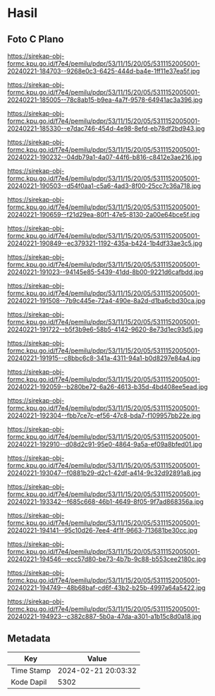 # Hasil

## Foto C Plano

https://sirekap-obj-formc.kpu.go.id/f7e4/pemilu/pdpr/53/11/15/20/05/5311152005001-20240221-184703--9268e0c3-6425-444d-ba4e-1ff11e37ea5f.jpg

https://sirekap-obj-formc.kpu.go.id/f7e4/pemilu/pdpr/53/11/15/20/05/5311152005001-20240221-185005--78c8ab15-b9ea-4a7f-9578-64941ac3a396.jpg

https://sirekap-obj-formc.kpu.go.id/f7e4/pemilu/pdpr/53/11/15/20/05/5311152005001-20240221-185330--e7dac746-454d-4e98-8efd-eb78df2bd943.jpg

https://sirekap-obj-formc.kpu.go.id/f7e4/pemilu/pdpr/53/11/15/20/05/5311152005001-20240221-190232--04db79a1-4a07-44f6-b816-c8412e3ae216.jpg

https://sirekap-obj-formc.kpu.go.id/f7e4/pemilu/pdpr/53/11/15/20/05/5311152005001-20240221-190503--d54f0aa1-c5a6-4ad3-8f00-25cc7c36a718.jpg

https://sirekap-obj-formc.kpu.go.id/f7e4/pemilu/pdpr/53/11/15/20/05/5311152005001-20240221-190659--f21d29ea-80f1-47e5-8130-2a00e64bce5f.jpg

https://sirekap-obj-formc.kpu.go.id/f7e4/pemilu/pdpr/53/11/15/20/05/5311152005001-20240221-190849--ec379321-1192-435a-b424-1b4df33ae3c5.jpg

https://sirekap-obj-formc.kpu.go.id/f7e4/pemilu/pdpr/53/11/15/20/05/5311152005001-20240221-191023--94145e85-5439-41dd-8b00-9221d6cafbdd.jpg

https://sirekap-obj-formc.kpu.go.id/f7e4/pemilu/pdpr/53/11/15/20/05/5311152005001-20240221-191508--7b9c445e-72a4-490e-8a2d-d1ba6cbd30ca.jpg

https://sirekap-obj-formc.kpu.go.id/f7e4/pemilu/pdpr/53/11/15/20/05/5311152005001-20240221-191722--b5f3b9e6-58b5-4142-9620-8e73d1ec93d5.jpg

https://sirekap-obj-formc.kpu.go.id/f7e4/pemilu/pdpr/53/11/15/20/05/5311152005001-20240221-191915--c8bbc6c8-341a-4311-94a1-b0d8297e84a4.jpg

https://sirekap-obj-formc.kpu.go.id/f7e4/pemilu/pdpr/53/11/15/20/05/5311152005001-20240221-192059--b280be72-6a26-4613-b35d-4bd408ee5ead.jpg

https://sirekap-obj-formc.kpu.go.id/f7e4/pemilu/pdpr/53/11/15/20/05/5311152005001-20240221-192304--fbb7ce7c-ef56-47c8-bda7-f109957bb22e.jpg

https://sirekap-obj-formc.kpu.go.id/f7e4/pemilu/pdpr/53/11/15/20/05/5311152005001-20240221-192910--d08d2c91-95e0-4864-9a5a-ef09a8bfed01.jpg

https://sirekap-obj-formc.kpu.go.id/f7e4/pemilu/pdpr/53/11/15/20/05/5311152005001-20240221-193047--f0881b29-d2c1-42df-a414-9c32d92891a8.jpg

https://sirekap-obj-formc.kpu.go.id/f7e4/pemilu/pdpr/53/11/15/20/05/5311152005001-20240221-193342--f685c668-46b1-4649-8f05-9f7ad868356a.jpg

https://sirekap-obj-formc.kpu.go.id/f7e4/pemilu/pdpr/53/11/15/20/05/5311152005001-20240221-194141--95c10d26-7ee4-4f1f-9663-713681be30cc.jpg

https://sirekap-obj-formc.kpu.go.id/f7e4/pemilu/pdpr/53/11/15/20/05/5311152005001-20240221-194546--ecc57d80-be73-4b7b-9c88-b553cee2180c.jpg

https://sirekap-obj-formc.kpu.go.id/f7e4/pemilu/pdpr/53/11/15/20/05/5311152005001-20240221-194749--48b68baf-cd6f-43b2-b25b-4997a64a5422.jpg

https://sirekap-obj-formc.kpu.go.id/f7e4/pemilu/pdpr/53/11/15/20/05/5311152005001-20240221-194923--c382c887-5b0a-47da-a301-a1b15c8d0a18.jpg


## Metadata

| Key        | Value               |
| ---------- | ------------------- |
| Time Stamp | 2024-02-21 20:03:32 |
| Kode Dapil | 5302                |



